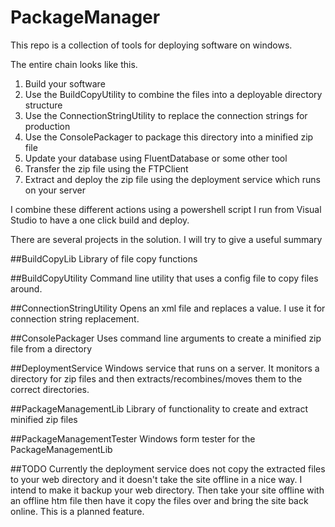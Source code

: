 # PackageManager
This repo is a collection of tools for deploying software on windows.

The entire chain looks like this.

1. Build your software
2. Use the BuildCopyUtility to combine the files into a deployable directory structure
3. Use the ConnectionStringUtility to replace the connection strings for production
4. Use the ConsolePackager to package this directory into a minified zip file
5. Update your database using FluentDatabase or some other tool
6. Transfer the zip file using the FTPClient
7. Extract and deploy the zip file using the deployment service which runs on your server

I combine these different actions using a powershell script I run from Visual Studio to have a one click build and deploy.


There are several projects in the solution. I will try to give a useful summary

##BuildCopyLib
Library of file copy functions

##BuildCopyUtility
Command line utility that uses a config file to copy files around.

##ConnectionStringUtility
Opens an xml file and replaces a value. I use it for connection string replacement.

##ConsolePackager
Uses command line arguments to create a minified zip file from a directory

##DeploymentService
Windows service that runs on a server. It monitors a directory for zip files and then extracts/recombines/moves
them to the correct directories.

##PackageManagementLib
Library of functionality to create and extract minified zip files

##PackageManagementTester
Windows form tester for the PackageManagementLib




##TODO
Currently the deployment service does not copy the extracted files to your web directory and it doesn't
take the site offline in a nice way. I intend to make it backup your web directory. Then take your site offline with
an offline htm file then have it copy the files over and bring the site back online. This is a planned feature.


